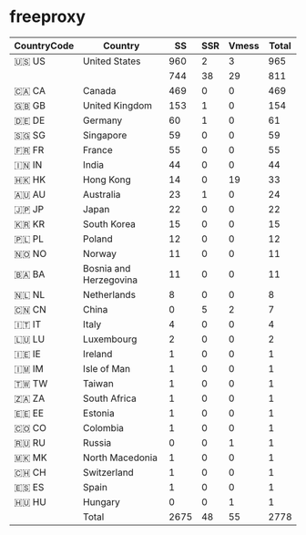 # freeproxy

|CountryCode|Country|SS|SSR|Vmess|Total|
|  ----  | ----  |  ----  | ----  |  ----  | ----  |
|🇺🇸 US|United States|960|2|3|965|
| ||744|38|29|811|
|🇨🇦 CA|Canada|469|0|0|469|
|🇬🇧 GB|United Kingdom|153|1|0|154|
|🇩🇪 DE|Germany|60|1|0|61|
|🇸🇬 SG|Singapore|59|0|0|59|
|🇫🇷 FR|France|55|0|0|55|
|🇮🇳 IN|India|44|0|0|44|
|🇭🇰 HK|Hong Kong|14|0|19|33|
|🇦🇺 AU|Australia|23|1|0|24|
|🇯🇵 JP|Japan|22|0|0|22|
|🇰🇷 KR|South Korea|15|0|0|15|
|🇵🇱 PL|Poland|12|0|0|12|
|🇳🇴 NO|Norway|11|0|0|11|
|🇧🇦 BA|Bosnia and Herzegovina|11|0|0|11|
|🇳🇱 NL|Netherlands|8|0|0|8|
|🇨🇳 CN|China|0|5|2|7|
|🇮🇹 IT|Italy|4|0|0|4|
|🇱🇺 LU|Luxembourg|2|0|0|2|
|🇮🇪 IE|Ireland|1|0|0|1|
|🇮🇲 IM|Isle of Man|1|0|0|1|
|🇹🇼 TW|Taiwan|1|0|0|1|
|🇿🇦 ZA|South Africa|1|0|0|1|
|🇪🇪 EE|Estonia|1|0|0|1|
|🇨🇴 CO|Colombia|1|0|0|1|
|🇷🇺 RU|Russia|0|0|1|1|
|🇲🇰 MK|North Macedonia|1|0|0|1|
|🇨🇭 CH|Switzerland|1|0|0|1|
|🇪🇸 ES|Spain|1|0|0|1|
|🇭🇺 HU|Hungary|0|0|1|1|
||Total|2675|48|55|2778|
